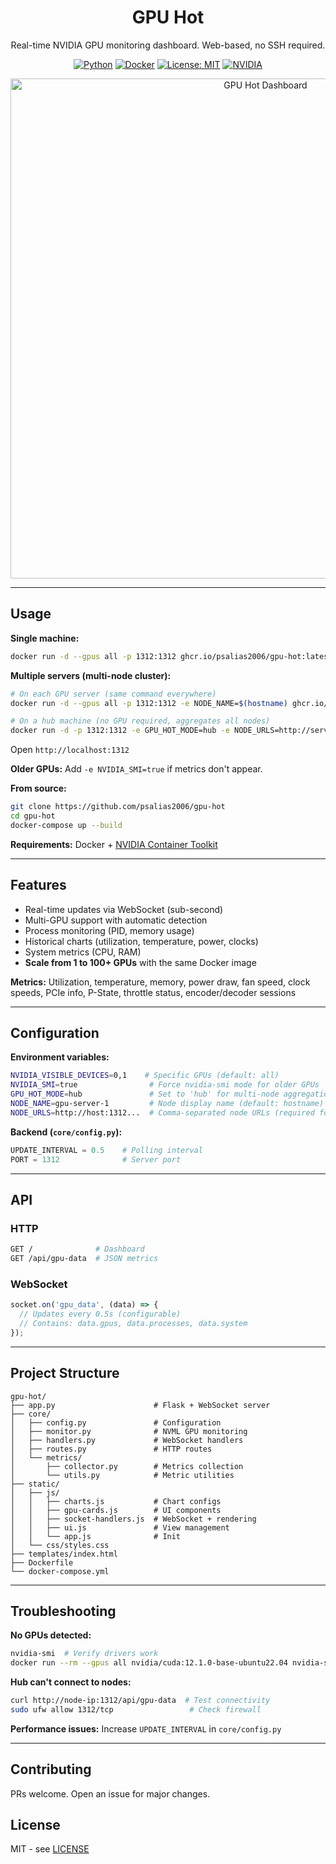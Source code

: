 <div align="center">

# GPU Hot

Real-time NVIDIA GPU monitoring dashboard. Web-based, no SSH required.

[![Python](https://img.shields.io/badge/Python-3.8+-3776AB?style=flat-square&logo=python&logoColor=white)](https://www.python.org/)
[![Docker](https://img.shields.io/badge/Docker-Ready-2496ED?style=flat-square&logo=docker&logoColor=white)](https://www.docker.com/)
[![License: MIT](https://img.shields.io/badge/License-MIT-yellow.svg)](LICENSE)
[![NVIDIA](https://img.shields.io/badge/NVIDIA-GPU-76B900?style=flat-square&logo=nvidia&logoColor=white)](https://www.nvidia.com/)

<img src="gpu-hot.png" alt="GPU Hot Dashboard" width="800" />

</div>

---

## Usage

**Single machine:**
```bash
docker run -d --gpus all -p 1312:1312 ghcr.io/psalias2006/gpu-hot:latest
```

**Multiple servers (multi-node cluster):**
```bash
# On each GPU server (same command everywhere)
docker run -d --gpus all -p 1312:1312 -e NODE_NAME=$(hostname) ghcr.io/psalias2006/gpu-hot:latest

# On a hub machine (no GPU required, aggregates all nodes)
docker run -d -p 1312:1312 -e GPU_HOT_MODE=hub -e NODE_URLS=http://server1:1312,http://server2:1312,http://server3:1312 ghcr.io/psalias2006/gpu-hot:latest
```

Open `http://localhost:1312`

**Older GPUs:** Add `-e NVIDIA_SMI=true` if metrics don't appear.

**From source:**
```bash
git clone https://github.com/psalias2006/gpu-hot
cd gpu-hot
docker-compose up --build
```

**Requirements:** Docker + [NVIDIA Container Toolkit](https://docs.nvidia.com/datacenter/cloud-native/container-toolkit/latest/install-guide.html)

---

## Features

- Real-time updates via WebSocket (sub-second)
- Multi-GPU support with automatic detection
- Process monitoring (PID, memory usage)
- Historical charts (utilization, temperature, power, clocks)
- System metrics (CPU, RAM)
- **Scale from 1 to 100+ GPUs** with the same Docker image

**Metrics:** Utilization, temperature, memory, power draw, fan speed, clock speeds, PCIe info, P-State, throttle status, encoder/decoder sessions

---

## Configuration

**Environment variables:**
```bash
NVIDIA_VISIBLE_DEVICES=0,1    # Specific GPUs (default: all)
NVIDIA_SMI=true                # Force nvidia-smi mode for older GPUs
GPU_HOT_MODE=hub               # Set to 'hub' for multi-node aggregation (default: single node)
NODE_NAME=gpu-server-1         # Node display name (default: hostname)
NODE_URLS=http://host:1312...  # Comma-separated node URLs (required for hub mode)
```

**Backend (`core/config.py`):**
```python
UPDATE_INTERVAL = 0.5    # Polling interval
PORT = 1312              # Server port
```

---

## API

### HTTP
```bash
GET /              # Dashboard
GET /api/gpu-data  # JSON metrics
```

### WebSocket
```javascript
socket.on('gpu_data', (data) => {
  // Updates every 0.5s (configurable)
  // Contains: data.gpus, data.processes, data.system
});
```
---

## Project Structure

```
gpu-hot/
├── app.py                      # Flask + WebSocket server
├── core/
│   ├── config.py               # Configuration
│   ├── monitor.py              # NVML GPU monitoring
│   ├── handlers.py             # WebSocket handlers
│   ├── routes.py               # HTTP routes
│   └── metrics/
│       ├── collector.py        # Metrics collection
│       └── utils.py            # Metric utilities
├── static/
│   ├── js/
│   │   ├── charts.js           # Chart configs
│   │   ├── gpu-cards.js        # UI components
│   │   ├── socket-handlers.js  # WebSocket + rendering
│   │   ├── ui.js               # View management
│   │   └── app.js              # Init
│   └── css/styles.css
├── templates/index.html
├── Dockerfile
└── docker-compose.yml
```

---

## Troubleshooting

**No GPUs detected:**
```bash
nvidia-smi  # Verify drivers work
docker run --rm --gpus all nvidia/cuda:12.1.0-base-ubuntu22.04 nvidia-smi  # Test Docker GPU access
```

**Hub can't connect to nodes:**
```bash
curl http://node-ip:1312/api/gpu-data  # Test connectivity
sudo ufw allow 1312/tcp                 # Check firewall
```

**Performance issues:** Increase `UPDATE_INTERVAL` in `core/config.py`

---

## Contributing

PRs welcome. Open an issue for major changes.

## License

MIT - see [LICENSE](LICENSE)
  
